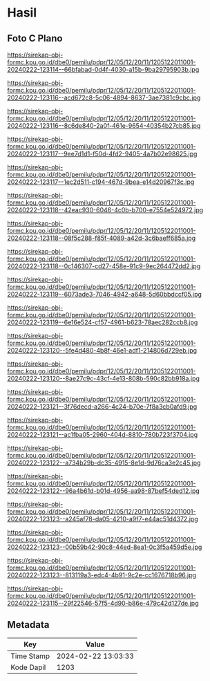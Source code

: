 # Hasil

## Foto C Plano

https://sirekap-obj-formc.kpu.go.id/dbe0/pemilu/pdpr/12/05/12/20/11/1205122011001-20240222-123114--66bfabad-0d4f-4030-a15b-9ba29795903b.jpg

https://sirekap-obj-formc.kpu.go.id/dbe0/pemilu/pdpr/12/05/12/20/11/1205122011001-20240222-123116--acd672c8-5c06-4894-8637-3ae7381c9cbc.jpg

https://sirekap-obj-formc.kpu.go.id/dbe0/pemilu/pdpr/12/05/12/20/11/1205122011001-20240222-123116--8c6de840-2a0f-461e-9654-40354b27cb85.jpg

https://sirekap-obj-formc.kpu.go.id/dbe0/pemilu/pdpr/12/05/12/20/11/1205122011001-20240222-123117--9ee7d1d1-f50d-4fd2-9405-4a7b02e98625.jpg

https://sirekap-obj-formc.kpu.go.id/dbe0/pemilu/pdpr/12/05/12/20/11/1205122011001-20240222-123117--1ec2d511-c194-467d-9bea-e14d20967f3c.jpg

https://sirekap-obj-formc.kpu.go.id/dbe0/pemilu/pdpr/12/05/12/20/11/1205122011001-20240222-123118--42eac930-6046-4c0b-b700-e7554e524972.jpg

https://sirekap-obj-formc.kpu.go.id/dbe0/pemilu/pdpr/12/05/12/20/11/1205122011001-20240222-123118--08f5c288-f85f-4089-a42d-3c6baeff685a.jpg

https://sirekap-obj-formc.kpu.go.id/dbe0/pemilu/pdpr/12/05/12/20/11/1205122011001-20240222-123118--0c146307-cd27-458e-91c9-9ec264472dd2.jpg

https://sirekap-obj-formc.kpu.go.id/dbe0/pemilu/pdpr/12/05/12/20/11/1205122011001-20240222-123119--6073ade3-7046-4942-a648-5d60bbdccf05.jpg

https://sirekap-obj-formc.kpu.go.id/dbe0/pemilu/pdpr/12/05/12/20/11/1205122011001-20240222-123119--6e16e524-cf57-4961-b623-78aec282ccb8.jpg

https://sirekap-obj-formc.kpu.go.id/dbe0/pemilu/pdpr/12/05/12/20/11/1205122011001-20240222-123120--5fe4d480-4b8f-46e1-adf1-214806d729eb.jpg

https://sirekap-obj-formc.kpu.go.id/dbe0/pemilu/pdpr/12/05/12/20/11/1205122011001-20240222-123120--8ae27c9c-43cf-4e13-808b-590c82bb918a.jpg

https://sirekap-obj-formc.kpu.go.id/dbe0/pemilu/pdpr/12/05/12/20/11/1205122011001-20240222-123121--3f76decd-a266-4c24-b70e-7f8a3cb0afd9.jpg

https://sirekap-obj-formc.kpu.go.id/dbe0/pemilu/pdpr/12/05/12/20/11/1205122011001-20240222-123121--ac1fba05-2960-404d-8810-780b723f3704.jpg

https://sirekap-obj-formc.kpu.go.id/dbe0/pemilu/pdpr/12/05/12/20/11/1205122011001-20240222-123122--a734b29b-dc35-4915-8e1d-9d76ca3e2c45.jpg

https://sirekap-obj-formc.kpu.go.id/dbe0/pemilu/pdpr/12/05/12/20/11/1205122011001-20240222-123122--96a4b61d-b01d-4956-aa98-87bef54ded12.jpg

https://sirekap-obj-formc.kpu.go.id/dbe0/pemilu/pdpr/12/05/12/20/11/1205122011001-20240222-123123--a245af78-da05-4210-a9f7-e44ac51d4372.jpg

https://sirekap-obj-formc.kpu.go.id/dbe0/pemilu/pdpr/12/05/12/20/11/1205122011001-20240222-123123--00b59b42-90c8-44ed-8ea1-0c3f5a459d5e.jpg

https://sirekap-obj-formc.kpu.go.id/dbe0/pemilu/pdpr/12/05/12/20/11/1205122011001-20240222-123123--813119a3-edc4-4b91-9c2e-cc1676718b96.jpg

https://sirekap-obj-formc.kpu.go.id/dbe0/pemilu/pdpr/12/05/12/20/11/1205122011001-20240222-123115--29f22546-57f5-4d90-b86e-479c42d127de.jpg


## Metadata

| Key        | Value               |
| ---------- | ------------------- |
| Time Stamp | 2024-02-22 13:03:33 |
| Kode Dapil | 1203                |



